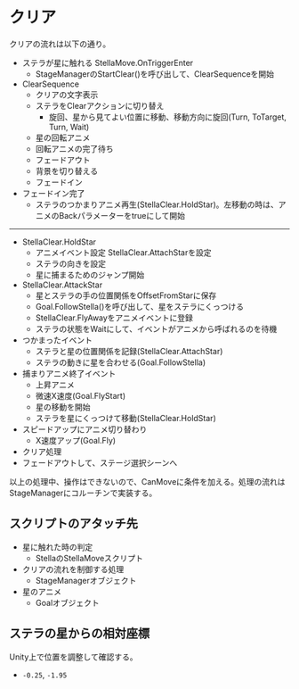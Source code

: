 # クリア
クリアの流れは以下の通り。

- ステラが星に触れる StellaMove.OnTriggerEnter
  - StageManagerのStartClear()を呼び出して、ClearSequenceを開始
- ClearSequence
  - クリアの文字表示
  - ステラをClearアクションに切り替え
    - 旋回、星から見てよい位置に移動、移動方向に旋回(Turn, ToTarget, Turn, Wait)
  - 星の回転アニメ
  - 回転アニメの完了待ち
  - フェードアウト
  - 背景を切り替える
  - フェードイン
- フェードイン完了
  - ステラのつかまりアニメ再生(StellaClear.HoldStar)。左移動の時は、アニメのBackパラメーターをtrueにして開始

---

- StellaClear.HoldStar
  - アニメイベント設定 StellaClear.AttachStarを設定
  - ステラの向きを設定
  - 星に捕まるためのジャンプ開始
- StellaClear.AttackStar
  - 星とステラの手の位置関係をOffsetFromStarに保存
  - Goal.FollowStella()を呼び出して、星をステラにくっつける
  - StellaClear.FlyAwayをアニメイベントに登録
  - ステラの状態をWaitにして、イベントがアニメから呼ばれるのを待機
- つかまったイベント
  - ステラと星の位置関係を記録(StellaClear.AttachStar)
  - ステラの動きに星を合わせる(Goal.FollowStella)
- 捕まりアニメ終了イベント
  - 上昇アニメ
  - 微速X速度(Goal.FlyStart)
  - 星の移動を開始
  - ステラを星にくっつけて移動(StellaClear.HoldStar)
- スピードアップにアニメ切り替わり
  - X速度アップ(Goal.Fly)
- クリア処理
- フェードアウトして、ステージ選択シーンへ

以上の処理中、操作はできないので、CanMoveに条件を加える。処理の流れはStageManagerにコルーチンで実装する。

## スクリプトのアタッチ先
- 星に触れた時の判定
  - StellaのStellaMoveスクリプト
- クリアの流れを制御する処理
  - StageManagerオブジェクト
- 星のアニメ
  - Goalオブジェクト

## ステラの星からの相対座標
Unity上で位置を調整して確認する。

- `-0.25`, `-1.95`
